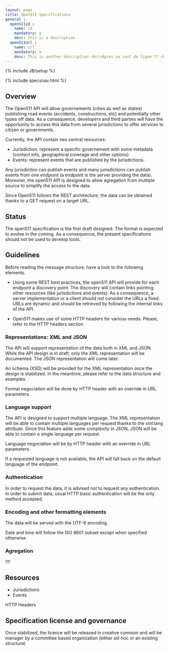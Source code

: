```yaml
---
layout: page
title: Open511 Specifications
general : 
  open511id :
    name: id
    mandatory: y
    desc: This is a description
  open511Url :
    name: url
    mandatory: n
    desc: This is another description <br/>Apres un saut de ligne ?? <blockquote>Ceci est un blockquote</blockquote>. 
---
```

{% include JB/setup %}

{% include specsnav.html %}

## Overview

The Open511 API will allow governements (cities as well as states) publishing road events (accidents, constructions, etc) and potentially other types off data. As a consequence, developers and third parties will have the opportunity to access this data from several jurisdictions to offer services to citizen or governments.

Currently, the API contain two central resources: 
* Jurisdiction: represent a specific governement with some metadata (contact info, geographical coverage and other options)
* Events: represent events that are published by the jurisdictions.

Any jurisdiction can publish events and many jurisdictions can publish events from one endpoint (a endpoint is the server providing the data). Morevoer, the open511 API is designed to allow agregation from multiple source to simplify the access to the data.

Since Open511 follows the REST architecture, the data can be obtained thanks to a GET request on a target URL.

## Status 

The open511 specification is the first draft designed. The format is expected to evolve in the coming. As a consequence, the present specifications should not be used to develop tools.

## Guidelines

Before reading the message structure, have a look to the following elements.

* Using some REST best practices, the open511 API will provide for each endpoint a discovery point. The discovery will contain links pointing other resources (like jurisdictions and events). As a consequence, a server implementation or a client should not consider the URLs a fixed. URLs are dynamic and should be retrieved by following the internal links of the API.

* Open511 makes use of some HTTP headers for various needs. Please, refer to the HTTP headers section.

### Representations: XML and JSON

The API will support representation of the data both in XML and JSON. While the API design is in draft, only the XML representation will be documented. The JSON representation will come later.

An schema (XSD) will be provided for the XML representation once the design is stabilized. In the meantime, please refer to the data structure and examples.

Format negociation will be done by HTTP header with an override in URL parameters.

### Language support

The API is designed to support multiple language. The XML representation will be able to contain multiple languages per request thanks to the xml:lang attribute. Since this feature adds some complexity in JSON, JSON will be able to contain a single language per request.

Language negociation will be by HTTP header with an override in URL parameters.

If a requested language is not available, the API will fall back on the default language of the endpoint.

### Authentication

In order to request the data, it is advised not to request any authentication. In order to submit data, usual HTTP basic authentication will be the only method accepted.

### Encoding and other formatting elements

The data will be served with the UTF-8 encoding.

Date and time will follow the ISO 8601 subset except when specified otherwise.

### Agregation

!!!!

## Resources 

* Jurisdictions
* Events

HTTP Headers

## Specification license and governance

Once stabilized, the licence will be released in creative common and will be manager by a committee based organization (either ad-hoc or an existing structure)

